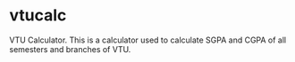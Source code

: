 # vtucalc
VTU Calculator. This is a calculator used to calculate SGPA and CGPA of all semesters and branches of VTU.

